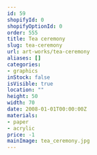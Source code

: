 ```yaml
---
id: 59
shopifyId: 0
shopifyOptionId: 0
order: 555
title: Tea ceremony
slug: tea-ceremony
url: art-works/tea-ceremony
aliases: []
categories:
- graphics
inStock: false
isVisible: true
location: ""
height: 50
width: 70
date: 2008-01-01T00:00:00Z
materials:
- paper
- acrylic
price: -1
mainImage: tea_ceremony.jpg
---
```

